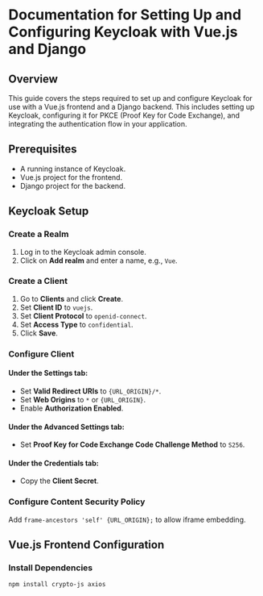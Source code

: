 # Documentation for Setting Up and Configuring Keycloak with Vue.js and Django

## Overview
This guide covers the steps required to set up and configure Keycloak for use with a Vue.js frontend and a Django backend. This includes setting up Keycloak, configuring it for PKCE (Proof Key for Code Exchange), and integrating the authentication flow in your application.

## Prerequisites
- A running instance of Keycloak.
- Vue.js project for the frontend.
- Django project for the backend.

## Keycloak Setup

### Create a Realm
1. Log in to the Keycloak admin console.
2. Click on **Add realm** and enter a name, e.g., `Vue`.

### Create a Client
1. Go to **Clients** and click **Create**.
2. Set **Client ID** to `vuejs`.
3. Set **Client Protocol** to `openid-connect`.
4. Set **Access Type** to `confidential`.
5. Click **Save**.

### Configure Client
#### Under the **Settings** tab:
- Set **Valid Redirect URIs** to `{URL_ORIGIN}/*`.
- Set **Web Origins** to `*` or `{URL_ORIGIN}`.
- Enable **Authorization Enabled**.

#### Under the **Advanced Settings** tab:
- Set **Proof Key for Code Exchange Code Challenge Method** to `S256`.

#### Under the **Credentials** tab:
- Copy the **Client Secret**.

### Configure Content Security Policy
Add `frame-ancestors 'self' {URL_ORIGIN};` to allow iframe embedding.

## Vue.js Frontend Configuration

### Install Dependencies
```sh
npm install crypto-js axios

